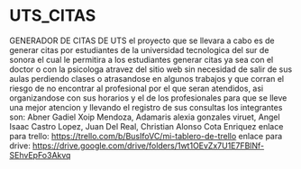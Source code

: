 # UTS_CITAS
GENERADOR DE CITAS DE UTS
el proyecto que se llevara a cabo es de generar citas por estudiantes de la universidad tecnologica del sur de sonora el cual le permitira a los estudiantes generar citas ya sea con el doctor o con la psicologa atravez del sitio web sin necesidad de salir de sus aulas perdiendo clases o atrasandose en algunos trabajos y que corran el riesgo de no encontrar al profesional por el que seran atendidos, asi organizandose con sus horarios y el de los profesionales para que se lleve una mejor atencion y llevando el registro de sus consultas
los integrantes son: Abner Gadiel Xoip Mendoza, Adamaris alexia gonzales viruet,  Angel Isaac Castro Lopez, Juan Del Real, Christian Alonso Cota Enriquez 
enlace para trello: https://trello.com/b/BusIfoVC/mi-tablero-de-trello
enlace para drive: https://drive.google.com/drive/folders/1wt1OEvZx7U1E7FBlNf-SEhvEpFo3Akvq
